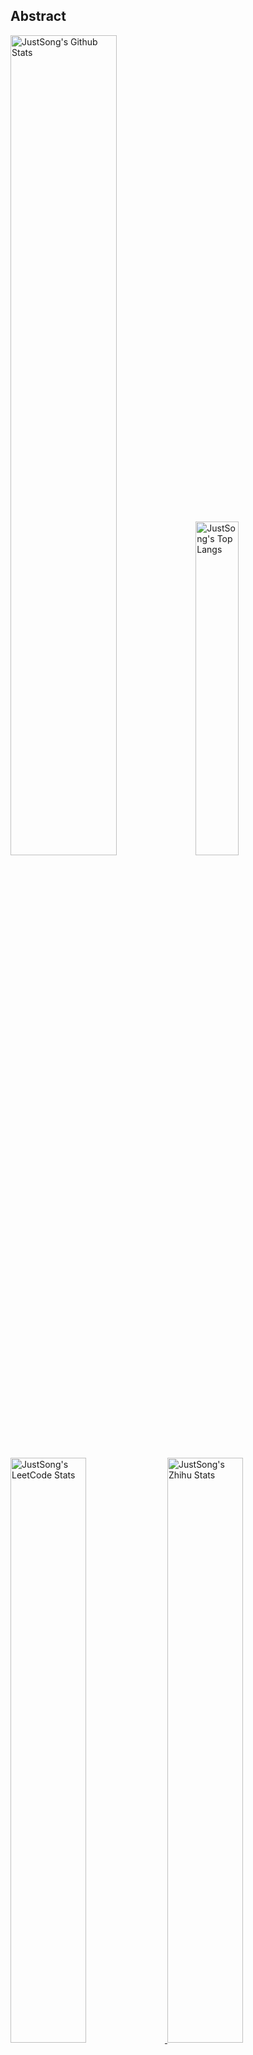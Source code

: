 ## Abstract

<p>
  <img src="https://github-readme-stats.vercel.app/api?username=songquanpeng&show_icons=true&hide_border=true" alt="JustSong's Github Stats" width="58%" />
  <img src="https://github-readme-stats.vercel.app/api/top-langs/?username=songquanpeng&layout=compact&hide_border=true&langs_count=10" alt="JustSong's Top Langs" width="37%" /> 
</p>

<a href="https://github.com/songquanpeng/stats-cards">
<p>
  <img src="https://stats.justsong.cn/api/leetcode/?username=quanpeng&theme=light" alt="JustSong's LeetCode Stats" width="49%" />
  <img src="https://stats.justsong.cn/api/zhihu/?username=songwonderful&theme=light" alt="JustSong's Zhihu Stats" width="49%" /> 
</p>
</a>

![skills](https://skillicons.dev/icons?i=c,cpp,go,py,html,css,js,nodejs,java,md,pytorch,tensorflow,flask,fastapi,express,qt,react,cmake,docker,git,linux,nginx,mysql,redis,sqlite,githubactions,heroku,vercel,visualstudio,vscode)

## Top Projects

| Project                                                                            | Description                                                                                                                                                                                                                                                                                                                                                   | Stars     |
| :--------------------------------------------------------------------------------- | :------------------------------------------------------------------------------------------------------------------------------------------------------------------------------------------------------------------------------------------------------------------------------------------------------------------------------------------------------------ | :-------- |
| [one-api](https://github.com/songquanpeng/one-api)                                 | OpenAI 接口管理 & 分发系统，支持 Azure、Anthropic Claude、Google PaLM 2 & Gemini、智谱 ChatGLM、百度文心一言、讯飞星火认知、阿里通义千问、360 智脑以及腾讯混元，可用于二次分发管理 key，仅单可执行文件，已打包好 Docker 镜像，一键部署，开箱即用. OpenAI key management & redistribution system, using a single API for all LLMs, and features an English UI. | `16917⭐` |
| [message-pusher](https://github.com/songquanpeng/message-pusher)                   | 搭建专属于你的消息推送服务，支持多种消息推送方式，支持 Markdown，基于 Golang 仅单可执行文件，开箱即用                                                                                                                                                                                                                                                         | `2492⭐`  |
| [go-file](https://github.com/songquanpeng/go-file)                                 | 基于 Go 的文件分享工具，仅单可执行文件，开箱即用，内置图床和视频播放页面. File sharing tool based on Go.                                                                                                                                                                                                                                                      | `912⭐`   |
| [pytorch-template](https://github.com/songquanpeng/pytorch-template)               | To be the world's best PyTorch project template.                                                                                                                                                                                                                                                                                                              | `379⭐`   |
| [wechat-server](https://github.com/songquanpeng/wechat-server)                     | 微信公众号的后端，为其他系统提供微信登录验证功能                                                                                                                                                                                                                                                                                                              | `356⭐`   |
| [stats-cards](https://github.com/songquanpeng/stats-cards)                         | 在 README 中展示你在知乎，GitHub，B 站，LeetCode，掘金，CSDN，牛客等网站的数据，也可用于服务状态监控. Show your LeetCode & GitHub stats in GitHub Profile.                                                                                                                                                                                                    | `277⭐`   |
| [pronunciation-corrector](https://github.com/songquanpeng/pronunciation-corrector) | 拯救你的英语发音，告别因发音错误带来的尴尬！                                                                                                                                                                                                                                                                                                                  | `202⭐`   |
| [gin-template](https://github.com/songquanpeng/gin-template)                       | 用于 Gin & React 项目的模板. Template for Gin & React projects.                                                                                                                                                                                                                                                                                               | `199⭐`   |
| [blog](https://github.com/songquanpeng/blog)                                       | 基于 Node.js 的个人博客系统. Node.js based blog system.                                                                                                                                                                                                                                                                                                       | `60⭐`    |
| [pytorch-deployment](https://github.com/songquanpeng/pytorch-deployment)           | A template for rapid deployment of PyTorch models.                                                                                                                                                                                                                                                                                                            | `47⭐`    |

## Recent Updates

| Project                                                          | Description                                                                                                                                                                                                                                                                                                                                                   | Last Update                                                                                                  |
| :--------------------------------------------------------------- | :------------------------------------------------------------------------------------------------------------------------------------------------------------------------------------------------------------------------------------------------------------------------------------------------------------------------------------------------------------ | :----------------------------------------------------------------------------------------------------------- |
| [one-api](https://github.com/songquanpeng/one-api)               | OpenAI 接口管理 & 分发系统，支持 Azure、Anthropic Claude、Google PaLM 2 & Gemini、智谱 ChatGLM、百度文心一言、讯飞星火认知、阿里通义千问、360 智脑以及腾讯混元，可用于二次分发管理 key，仅单可执行文件，已打包好 Docker 镜像，一键部署，开箱即用. OpenAI key management & redistribution system, using a single API for all LLMs, and features an English UI. | ![2024-08-01 21:29:19](https://img.shields.io/badge/2024--08--01-21%3A29%3A19-brightgreen?style=flat-square) |
| [songquanpeng](https://github.com/songquanpeng/songquanpeng)     | Automatically update your GitHub profile with GitHub Actions.                                                                                                                                                                                                                                                                                                 | ![2024-07-28 20:29:56](https://img.shields.io/badge/2024--07--28-20%3A29%3A56-brightgreen?style=flat-square) |
| [rest-server](https://github.com/songquanpeng/rest-server)       | General server for toy projects.                                                                                                                                                                                                                                                                                                                              | ![2024-07-06 13:49:53](https://img.shields.io/badge/2024--07--06-13%3A49%3A53-brightgreen?style=flat-square) |
| [stats-cards](https://github.com/songquanpeng/stats-cards)       | 在 README 中展示你在知乎，GitHub，B 站，LeetCode，掘金，CSDN，牛客等网站的数据，也可用于服务状态监控. Show your LeetCode & GitHub stats in GitHub Profile.                                                                                                                                                                                                    | ![2024-07-03 08:33:57](https://img.shields.io/badge/2024--07--03-08%3A33%3A57-brightgreen?style=flat-square) |
| [go-file](https://github.com/songquanpeng/go-file)               | 基于 Go 的文件分享工具，仅单可执行文件，开箱即用，内置图床和视频播放页面. File sharing tool based on Go.                                                                                                                                                                                                                                                      | ![2024-04-19 17:10:41](https://img.shields.io/badge/2024--04--19-17%3A10%3A41-brightgreen?style=flat-square) |
| [openai-mocker](https://github.com/songquanpeng/openai-mocker)   | 一个模拟 OpenAI API 的 mock server，用以 One API 的压测                                                                                                                                                                                                                                                                                                       | ![2024-03-14 06:41:50](https://img.shields.io/badge/2024--03--14-06%3A41%3A50-brightgreen?style=flat-square) |
| [message-pusher](https://github.com/songquanpeng/message-pusher) | 搭建专属于你的消息推送服务，支持多种消息推送方式，支持 Markdown，基于 Golang 仅单可执行文件，开箱即用                                                                                                                                                                                                                                                         | ![2024-03-02 22:24:18](https://img.shields.io/badge/2024--03--02-22%3A24%3A18-brightgreen?style=flat-square) |
| [gin-template](https://github.com/songquanpeng/gin-template)     | 用于 Gin & React 项目的模板. Template for Gin & React projects.                                                                                                                                                                                                                                                                                               | ![2024-02-29 16:44:51](https://img.shields.io/badge/2024--02--29-16%3A44%3A51-brightgreen?style=flat-square) |
| [wechat-server](https://github.com/songquanpeng/wechat-server)   | 微信公众号的后端，为其他系统提供微信登录验证功能                                                                                                                                                                                                                                                                                                              | ![2023-12-19 08:14:46](https://img.shields.io/badge/2023--12--19-08%3A14%3A46-brightgreen?style=flat-square) |
| [one-proxy](https://github.com/songquanpeng/one-proxy)           | 轻松管理你的众多订阅，提供一个固定的订阅地址。                                                                                                                                                                                                                                                                                                                | ![2023-12-19 08:14:30](https://img.shields.io/badge/2023--12--19-08%3A14%3A30-brightgreen?style=flat-square) |

_Last updated on: 2024-08-04 20:30:08_
